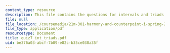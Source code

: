 ```yaml
---
content_type: resource
description: This file contains the questions for intervals and triads.
file: null
file_location: /coursemedia/21m-301-harmony-and-counterpoint-i-spring-2005/be376a03abcf7b09e82cb35ce038a35f_quiz7_int_triads.pdf
file_type: application/pdf
resourcetype: Document
title: quiz7_int_triads.pdf
uid: be376a03-abcf-7b09-e82c-b35ce038a35f
---
```

